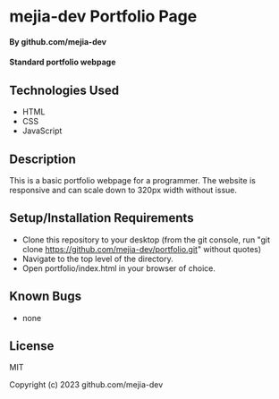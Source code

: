 # mejia-dev Portfolio Page

#### By github.com/mejia-dev

#### Standard portfolio webpage

## Technologies Used

* HTML
* CSS
* JavaScript

## Description

This is a basic portfolio webpage for a programmer. The website is responsive and can scale down to 320px width without issue.

## Setup/Installation Requirements

* Clone this repository to your desktop (from the git console, run "git clone https://github.com/mejia-dev/portfolio.git" without quotes)
* Navigate to the top level of the directory.
* Open portfolio/index.html in your browser of choice.

## Known Bugs

* none

## License

MIT

Copyright (c) 2023 github.com/mejia-dev